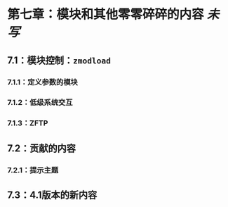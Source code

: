 # 第七章：模块和其他零零碎碎的内容 *未写*

## 7.1：模块控制：`zmodload`

### 7.1.1：定义参数的模块

### 7.1.2：低级系统交互

### 7.1.3：ZFTP

## 7.2：贡献的内容

### 7.2.1：提示主题

## 7.3：4.1版本的新内容
